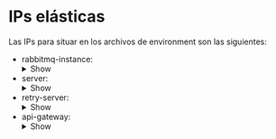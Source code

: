 # IPs elásticas

Las IPs para situar en los archivos de environment son las siguientes:

- rabbitmq-instance: <details><summary>Show</summary>`54.162.10.93`</details>
- server: <details><summary>Show</summary>`44.217.58.196`</details>
- retry-server: <details><summary>Show</summary>`3.212.15.33`</details>
- api-gateway: <details><summary>Show</summary>`44.218.170.4`</details> 
